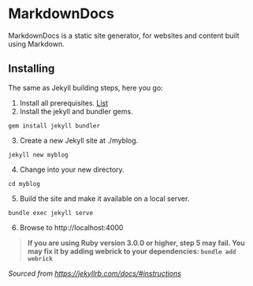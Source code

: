 # MarkdownDocs
MarkdownDocs is a static site generator, for websites and content built using Markdown.

## Installing
The same as Jekyll building steps, here you go:

1. Install all prerequisites. [List](./docs/build-prerequisites.md)
2. Install the jekyll and bundler gems.
```
gem install jekyll bundler
```
3. Create a new Jekyll site at ./myblog.
```
jekyll new myblog
```
4. Change into your new directory.
```
cd myblog
```
5. Build the site and make it available on a local server.
```
bundle exec jekyll serve
```
6. Browse to http://localhost:4000

> **If you are using Ruby version 3.0.0 or higher, step 5 may fail. You may fix it by adding webrick to your dependencies: `bundle add webrick`**

*Sourced from https://jekyllrb.com/docs/#instructions*
